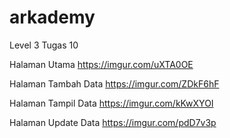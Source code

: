 # arkademy
Level 3 Tugas 10


Halaman Utama 
https://imgur.com/uXTA0OE

Halaman Tambah Data
https://imgur.com/ZDkF6hF

Halaman Tampil Data
https://imgur.com/kKwXYOI

Halaman Update Data
https://imgur.com/pdD7v3p
